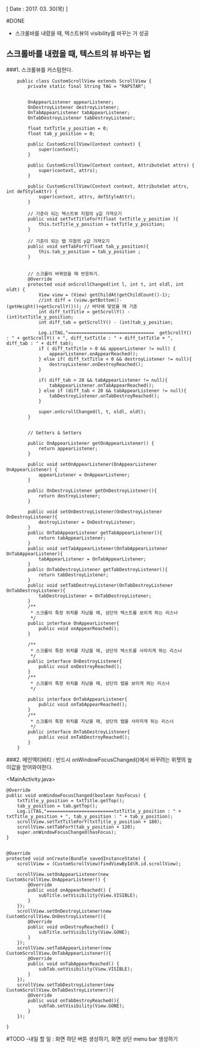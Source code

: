  [ Date : 2017. 03. 30(목) ]

#DONE
- 스크롤바를 내렸을 때, 텍스트뷰의 visibility를 바꾸는 거 성공

## 스크롤바를 내렸을 때, 텍스트의 뷰 바꾸는 법

###1. 스크롤뷰를 커스텀한다.

<CustomScrollView>


		public class CustomScrollView extends ScrollView {
		    private static final String TAG = "RAPSTAR";
		
		
		    OnAppearListener appearListener;
		    OnDestroyListener destroyListener;
		    OnTabAppearListener tabAppearListener;
		    OnTabDestroyListener tabDestroyListener;
		
		    float txtTitle_y_position = 0;
		    float tab_y_position = 0;
		
		    public CustomScrollView(Context context) {
		        super(context);
		    }
		
		    public CustomScrollView(Context context, AttributeSet attrs) {
		        super(context, attrs);
		    }
		
		    public CustomScrollView(Context context, AttributeSet attrs, int defStyleAttr) {
		        super(context, attrs, defStyleAttr);
		    }
		
		    // 기준이 되는 텍스트뷰 지점의 y값 가져오기
		    public void setTxtTitleForY(float txtTitle_y_position ){
		        this.txtTitle_y_position = txtTitle_y_position;
		    }
		
		    // 기준이 되는 탭 지점의 y값 가져오기
		    public void setTabForY(float tab_y_position){
		        this.tab_y_position = tab_y_position ;
		    }
		
		
		    // 스크롤이 바뀌었을 때 반응하기.
		    @Override
		    protected void onScrollChanged(int l, int t, int oldl, int oldt) {
		        View view = (View) getChildAt(getChildCount()-1);
		        //int diff = (view.getBottom()-(getHeight()+getScrollY())); // 바닥에 닿았을 때 기준
		        int diff_txtTitle = getScrollY() - (int)txtTitle_y_position;
		        int diff_tab = getScrollY() - (int)tab_y_position;
		
		        Log.i(TAG,"================================  getScrollY() : " + getScrollY() + ", diff_txtTitle : " + diff_txtTitle + ", diff_tab : " + diff_tab);
		        if ( diff_txtTitle > 0 && appearListener != null) {
		            appearListener.onAppearReached();
		        } else if( diff_txtTitle < 0 && destroyListener != null){
		            destroyListener.onDestroyReached();
		        }
		
		        if( diff_tab > 20 && tabAppearListener != null){
		            tabAppearListener.onTabAppearReached();
		        } else if (diff_tab < 20 && tabAppearListener != null){
		            tabDestroyListener.onTabDestroyReached();
		        }
		
		        super.onScrollChanged(l, t, oldl, oldt);
		    }
		
		
		    // Getters & Setters
		
		    public OnAppearListener getOnAppearListener() {
		        return appearListener;
		    }
		
		    public void setOnAppearListener(OnAppearListener OnAppearListener) {
		        appearListener = OnAppearListener;
		    }
		
		    public OnDestroyListener getOnDestroyListener(){
		        return destroyListener;
		    }
		
		    public void setOnDestroyListener(OnDestroyListener OnDestroyListener){
		        destroyListener = OnDestroyListener;
		    }
		    public OnTabAppearListener getTabAppearListener(){
		        return tabAppearListener;
		    }
		    public void setTabAppearListener(OnTabAppearListener OnTabAppearListener){
		        tabAppearListener = OnTabAppearListener;
		    }
		    public OnTabDestroyListener getTabDestroyListener(){
		        return tabDestroyListener;
		    }
		    public void setTabDestroyListener(OnTabDestroyListener OnTabDestroyListener){
		        tabDestroyListener = OnTabDestroyListener;
		    }
		    /**
		     * 스크롤이 특정 위치를 지났을 때, 상단의 텍스트를 보이게 하는 리스너
		     */
		    public interface OnAppearListener{
		        public void onAppearReached();
		    }
		
		    /**
		     * 스크롤이 특정 위치를 지났을 때, 상단의 텍스트를 사라지게 하는 리스너
		     */
		    public interface OnDestroyListener{
		        public void onDestroyReached();
		    }
		    /**
		     * 스크롤이 특정 위치를 지났을 때, 상단의 탭을 보이게 하는 리스너
		     */
		
		    public interface OnTabAppearListener{
		        public void onTabAppearReached();
		    }
		    /**
		     * 스크롤이 특정 위치를 지났을 때, 상단의 탭을 사라지게 하는 리스너
		     */
		    public interface OnTabDestroyListener{
		        public void onTabDestroyReached();
		    }
		}


###2. 메인엑티비티 : 반드시 onWindowFocusChanged()에서 바꾸려는 위젯의 높이값을 얻어와야한다.

<MainActivity.java>

    @Override
    public void onWindowFocusChanged(boolean hasFocus) {
        txtTitle_y_position = txtTitle.getTop();
        tab_y_position = tab.getTop();
        Log.i(TAG,"=========================txtTitle_y_position : " + txtTitle_y_position + ", tab_y_position : " + tab_y_position);
        scrollView.setTxtTitleForY(txtTitle_y_position + 180);
        scrollView.setTabForY(tab_y_position + 120);
        super.onWindowFocusChanged(hasFocus);
    }


    @Override
    protected void onCreate(Bundle savedInstanceState) {
		scrollView = (CustomScrollView)findViewById(R.id.scrollView);

        scrollView.setOnAppearListener(new CustomScrollView.OnAppearListener() {
            @Override
            public void onAppearReached() {
                subTitle.setVisibility(View.VISIBLE);
            }
        });
        scrollView.setOnDestroyListener(new CustomScrollView.OnDestroyListener(){
            @Override
            public void onDestroyReached() {
                subTitle.setVisibility(View.GONE);
            }
        });
        scrollView.setTabAppearListener(new CustomScrollView.OnTabAppearListener(){
            @Override
            public void onTabAppearReached() {
                subTab.setVisibility(View.VISIBLE);
            }
        });
        scrollView.setTabDestroyListener(new CustomScrollView.OnTabDestroyListener(){
            @Override
            public void onTabDestroyReached(){
                subTab.setVisibility(View.GONE);
            }
        });

	}
#TODO
-내일 할 일 : 화면 하단 버튼 생성하기, 화면 상단 menu bar 생성하기 